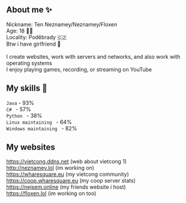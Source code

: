 ## About me :sparkles:

Nickname: Ten Neznamey/Neznamey/Floxen \
Age: 18 🙋‍♂️ \
Locality: Poděbrady 🇨🇿 \
Btw i have girlfriend 👫 \
\
I create websites, work with servers and networks, and also work with operating systems \
I enjoy playing games, recording, or streaming on YouTube

## My skills 💪

` Java ` - 93% \
`C# ` - 57% \
`Python ` - 38% \
`Linux maintaining ` - 64% \
`Windows maintaining ` - 82%

## My websites

https://vietcong.ddns.net (web about vietcong 1) \
http://neznamey.lol (im working on) \
https://wharesquare.eu (my vietcong community) \
https://coop.wharesquare.eu (my coop server stats) \
https://nejsem.online (my friends website i host) \
https://floxen.lol (im working on too)
